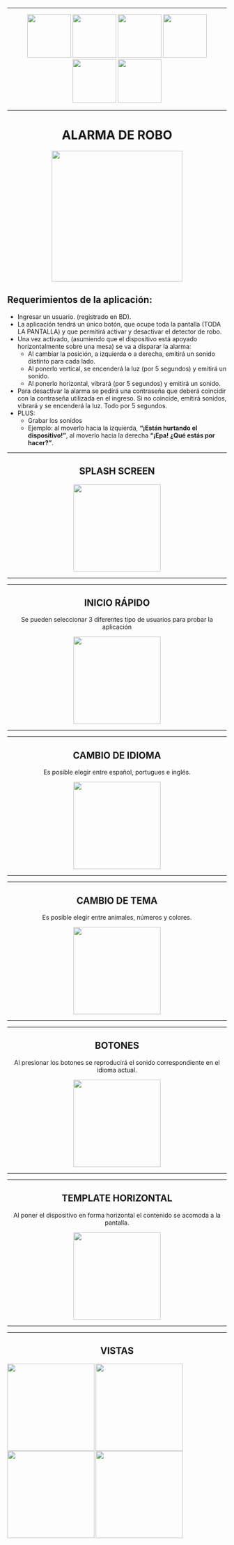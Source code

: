 <hr>
<p align="center">
<img width=100 src="https://github.com/EmmaVZ89/Alarma-de-Robo-PPS/blob/main/readme/ionic.png"/>
<img width=100 src="https://github.com/EmmaVZ89/Alarma-de-Robo-PPS/blob/main/readme/angular.png"/>
<img width=100 src="https://github.com/EmmaVZ89/Alarma-de-Robo-PPS/blob/main/readme/ts.png"/>
<img width=100 src="https://github.com/EmmaVZ89/Alarma-de-Robo-PPS/blob/main/readme/firebase.png"/>
<img width=100 src="https://github.com/EmmaVZ89/Alarma-de-Robo-PPS/blob/main/readme/html.png"/>
<img width=100 src="https://github.com/EmmaVZ89/Alarma-de-Robo-PPS/blob/main/readme/sass.png"/>
</p>
<hr>


<h1 align="center">ALARMA DE ROBO</h1>
<p align="center">
   <img width=300 src="https://github.com/EmmaVZ89/Alarma-de-Robo-PPS/blob/main/readme/logo.png">
 </p>
 <h2>Requerimientos de la aplicación:</h2>
  <ul>
    <li>Ingresar un usuario. (registrado en BD).</li>
    <li>La aplicación tendrá un único botón, que ocupe toda la pantalla (TODA LA PANTALLA) y que permitirá activar y desactivar el detector de robo.</li>
    <li>Una vez activado, (asumiendo que el dispositivo está apoyado horizontalmente sobre una mesa) se va a disparar la alarma: 
      <ul>
        <li>Al cambiar la posición, a izquierda o a derecha, emitirá un sonido distinto para cada lado.</li>
        <li>Al ponerlo vertical, se encenderá la luz (por 5 segundos) y emitirá un sonido.</li>
        <li>Al ponerlo horizontal, vibrará (por 5 segundos) y emitirá un sonido.</li>
      </ul>
    </li>
    <li>Para desactivar la alarma se pedirá una contraseña que deberá coincidir con la contraseña utilizada en el ingreso. Si no coincide, emitirá sonidos, vibrará y se encenderá la luz. Todo por 5 segundos.</li>
    <li>PLUS: 
      <ul>
        <li>Grabar los sonidos</li>
        <li>Ejemplo: al moverlo hacia la izquierda, <b>“¡Están hurtando el dispositivo!”</b>, al moverlo hacia la derecha <b>“¡Epa! ¿Qué estás por hacer?”</b>.</li>
      </ul>
    </li>
  </ul>
 
 <hr>
 <h2 align="center">SPLASH SCREEN</h2>
 <p align="center">
   <img width=200 src="https://github.com/EmmaVZ89/Tabla-Didactica-PPS/blob/main/readme/1%20splash.gif">
 </p>
 <hr>
 
  <hr>
 <h2 align="center">INICIO RÁPIDO</h2>
 <p align="center">Se pueden seleccionar 3 diferentes tipo de usuarios para probar la aplicación</p>
 <p align="center">
   <img width=200 src="https://github.com/EmmaVZ89/Tabla-Didactica-PPS/blob/main/readme/2%20inicio%20rapido.gif">
 </p>
 <hr>
 
 <hr>
 <h2 align="center">CAMBIO DE IDIOMA</h2>
 <p align="center">Es posible elegir entre español, portugues e inglés.</p>
 <p align="center">
   <img width=200 src="https://github.com/EmmaVZ89/Tabla-Didactica-PPS/blob/main/readme/3%20idioma.gif">
 </p>
 <hr>
 
 <hr>
 <h2 align="center">CAMBIO DE TEMA</h2>
 <p align="center">Es posible elegir entre animales, números y colores.</p>
 <p align="center">
   <img width=200 src="https://github.com/EmmaVZ89/Tabla-Didactica-PPS/blob/main/readme/4%20tema.gif">
 </p>
 <hr>
 
 <hr>
 <h2 align="center">BOTONES</h2>
 <p align="center">Al presionar los botones se reproducirá el sonido correspondiente en el idioma actual.</p>
 <p align="center">
   <img width=200 src="https://github.com/EmmaVZ89/Tabla-Didactica-PPS/blob/main/readme/5%20botones.gif">
 </p>
 <hr>
 
 <hr>
 <h2 align="center">TEMPLATE HORIZONTAL</h2>
 <p align="center">Al poner el dispositivo en forma horizontal el contenido se acomoda a la pantalla.</p>
 <p align="center">
   <img width=200 src="https://github.com/EmmaVZ89/Tabla-Didactica-PPS/blob/main/readme/6%20horizontal.gif">
 </p>
 <hr>
 
 <hr>
 <h2 align="center">VISTAS</h2>
 <img align="left" width=200 src="https://github.com/EmmaVZ89/Tabla-Didactica-PPS/blob/main/readme/login.png">
 <img align="left" width=200 src="https://github.com/EmmaVZ89/Tabla-Didactica-PPS/blob/main/readme/home-a.png">
 <img align="left" width=200 src="https://github.com/EmmaVZ89/Tabla-Didactica-PPS/blob/main/readme/home-n.png">
 <img align="left" width=200 src="https://github.com/EmmaVZ89/Tabla-Didactica-PPS/blob/main/readme/home-c.png">
